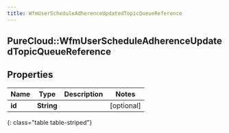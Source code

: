 ```yaml
---
title: WfmUserScheduleAdherenceUpdatedTopicQueueReference
---
```

## PureCloud::WfmUserScheduleAdherenceUpdatedTopicQueueReference

## Properties

|Name | Type | Description | Notes|
|------------ | ------------- | ------------- | -------------|
| **id** | **String** |  | [optional] |
{: class="table table-striped"}


